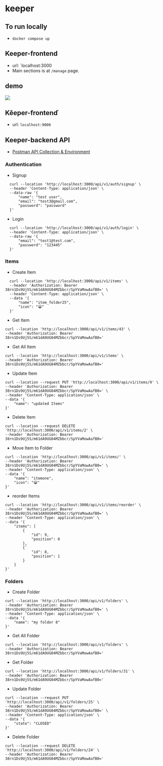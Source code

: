 # keeper

## To run locally
- `docker compose up`

## Keeper-frontend
- url: `localhost:3000
- Main sections is at `/manage` page.

## demo
<img src="./demo/keeper.gif"/>

## Kěeper-frontenď
- url: `localhost:9000`

## Keeper-backend API
- [Postman API Collection & Environment](./apiCollection)

### Authentication
- Signup
```curl
  curl --location 'http://localhost:3000/api/v1/auth/signup' \
  --header 'Content-Type: application/json' \
  --data-raw '{
      "name": "test user",
      "email": "test3@gmail.com",
      "password": "password"
  }'
```

- Login
```curl
  curl --location 'http://localhost:3000/api/v1/auth/login' \
  --header 'Content-Type: application/json' \
  --data-raw '{
      "email": "test1@test.com",
      "password": "123445"
  }'
```

### Items

- Create Item
```curl
  curl --location 'http://localhost:3000/api/v1/items' \
  --header 'Authorization: Bearer 38rn1Ds9Uj5S/m61dA9UG04MZbbcr/SpYVaMowAafB0=' \
  --header 'Content-Type: application/json' \
  --data '{
      "name": "item_folder25",
      "icon": "😀"
  }'
```
- Get Item
```curl
curl --location 'http://localhost:3000/api/v1/items/43' \
--header 'Authorization: Bearer 38rn1Ds9Uj5S/m61dA9UG04MZbbcr/SpYVaMowAafB0='
```
- Get All Item
```curl
curl --location 'http://localhost:3000/api/v1/items' \
--header 'Authorization: Bearer 38rn1Ds9Uj5S/m61dA9UG04MZbbcr/SpYVaMowAafB0='
```

- Update Item
```curl
curl --location --request PUT 'http://localhost:3000/api/v1/items/9' \
--header 'Authorization: Bearer 38rn1Ds9Uj5S/m61dA9UG04MZbbcr/SpYVaMowAafB0=' \
--header 'Content-Type: application/json' \
--data '{
    "name": "updated Items"
}'
```

- Delete Item
```curl
curl --location --request DELETE 'http://localhost:3000/api/v1/items/2' \
--header 'Authorization: Bearer 38rn1Ds9Uj5S/m61dA9UG04MZbbcr/SpYVaMowAafB0='
```
- Move Item to Folder
```curl
curl --location 'http://localhost:3000/api/v1/items/' \
--header 'Authorization: Bearer 38rn1Ds9Uj5S/m61dA9UG04MZbbcr/SpYVaMowAafB0=' \
--header 'Content-Type: application/json' \
--data '{
    "name": "itemone",
    "icon": "😀"
}'
```

- reorder Items
```curl
curl --location 'http://localhost:3000/api/v1/items/reorder' \
--header 'Authorization: Bearer 38rn1Ds9Uj5S/m61dA9UG04MZbbcr/SpYVaMowAafB0=' \
--header 'Content-Type: application/json' \
--data '{
    "items": [
        {
            "id": 9,
            "position": 0
        },
        {`
            "id": 8,
            "position": 1
        }
    ]
}'
```

### Folders

- Create Folder
```curl
curl --location 'http://localhost:3000/api/v1/folders' \
--header 'Authorization: Bearer 38rn1Ds9Uj5S/m61dA9UG04MZbbcr/SpYVaMowAafB0=' \
--header 'Content-Type: application/json' \
--data '{
    "name": "my folder 8"
}'
```

- Get All Folder
```curl
curl --location 'http://localhost:3000/api/v1/folders' \
--header 'Authorization: Bearer 38rn1Ds9Uj5S/m61dA9UG04MZbbcr/SpYVaMowAafB0='
```

- Get Folder
```curl
curl --location 'http://localhost:3000/api/v1/folders/31' \
--header 'Authorization: Bearer 38rn1Ds9Uj5S/m61dA9UG04MZbbcr/SpYVaMowAafB0='
```
- Update Folder
```curl
curl --location --request PUT 'http://localhost:3000/api/v1/folders/25' \
--header 'Authorization: Bearer 38rn1Ds9Uj5S/m61dA9UG04MZbbcr/SpYVaMowAafB0=' \
--header 'Content-Type: application/json' \
--data '{
    "state": "CLOSED"
}'
```

- Delete Folder
```curl
curl --location --request DELETE 'http://localhost:3000/api/v1/folders/24' \
--header 'Authorization: Bearer 38rn1Ds9Uj5S/m61dA9UG04MZbbcr/SpYVaMowAafB0='
```





